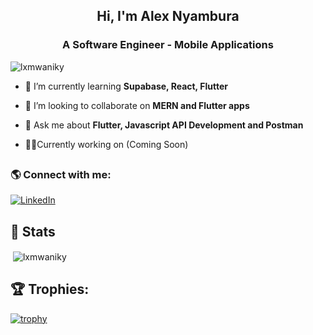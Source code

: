 <h2 align="center">Hi, I'm Alex Nyambura</h2>
<h3 align="center">A Software Engineer - Mobile Applications</h3>
<p align="left"> <img src="https://komarev.com/ghpvc/?username=lxmwaniky&label=Profile%20views&color=0e75b6&style=flat" alt="lxmwaniky" /> </p>

- 🌱 I’m currently learning **Supabase, React, Flutter**

- 👯 I’m looking to collaborate on **MERN and Flutter apps**

- 💬 Ask me about **Flutter, Javascript API Development and Postman**

- 👩‍💻Currently working on (Coming Soon)

## <h3 align="left"> 🌎 Connect with me:</h3> 

[![LinkedIn](https://img.shields.io/badge/LinkedIn-%230077B5.svg?logo=linkedin&logoColor=white)](https://linkedin.com/in/lxmwaniky) 

## 🎯 Stats
<p>&nbsp;<img align="center" src="https://github-readme-stats.vercel.app/api?username=lxmwaniky&show_icons=true&locale=en&theme=dracula" alt="lxmwaniky" /></p>


## 🏆 Trophies:
[![trophy](https://github-profile-trophy.vercel.app/?username=lxmwaniky&theme=dracula)](https://github.com/ryo-ma/github-profile-trophy)

